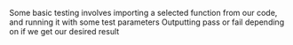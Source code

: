 
Some basic testing involves importing a selected function from our code, and running it with some test parameters
Outputting pass or fail depending on if we get our desired result